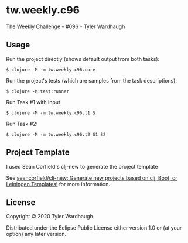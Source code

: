 # tw.weekly.c96


The Weekly Challenge - #096 - Tyler Wardhaugh

## Usage

Run the project directly (shows default output from both tasks):

    $ clojure -M -m tw.weekly.c96.core

Run the project's tests (which are samples from the task descriptions):

    $ clojure -M:test:runner

Run Task #1 with input

    $ clojure -M -m tw.weekly.c96.t1 S

Run Task #2:

    $ clojure -M -m tw.weekly.c96.t2 S1 S2

## Project Template

I used Sean Corfield's clj-new to generate the project template

See [seancorfield/clj-new: Generate new projects based on clj, Boot, or Leiningen Templates!](https://github.com/seancorfield/clj-new) for more information.

## License

Copyright © 2020 Tyler Wardhaugh

Distributed under the Eclipse Public License either version 1.0 or (at
your option) any later version.
